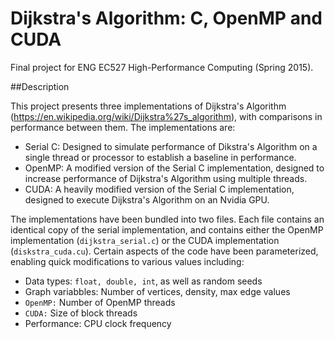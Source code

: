 # Dijkstra's Algorithm: C, OpenMP and CUDA
Final project for ENG EC527 High-Performance Computing (Spring 2015).

##Description

This project presents three implementations of Dijkstra's Algorithm (https://en.wikipedia.org/wiki/Dijkstra%27s_algorithm), with comparisons in performance between them. The implementations are:

* Serial C: Designed to simulate performance of Dikstra's Algorithm on a single thread or processor to establish a baseline in performance.
* OpenMP: A modified version of the Serial C implementation, designed to increase performance of Dijkstra's Algorithm using multiple threads.
* CUDA: A heavily modified version of the Serial C implementation, designed to execute Dijkstra's Algorithm on an Nvidia GPU.

The implementations have been bundled into two files. Each file contains an identical copy of the serial implementation, and contains either the OpenMP implementation (```dijkstra_serial.c```) or the CUDA implementation (```diskstra_cuda.cu```). Certain aspects of the code have been parameterized, enabling quick modifications to various values including:

* Data types: ```float, double, int```, as well as random seeds
* Graph variabbles: Number of vertices, density, max edge values
* ```OpenMP:``` Number of OpenMP threads
* ```CUDA:``` Size of block threads
* Performance: CPU clock frequency
 
